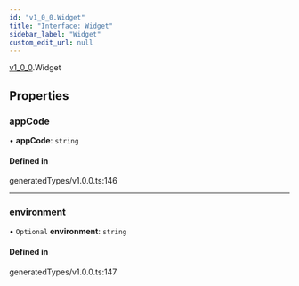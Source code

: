 ```yaml
---
id: "v1_0_0.Widget"
title: "Interface: Widget"
sidebar_label: "Widget"
custom_edit_url: null
---
```


[v1\_0\_0](../namespaces/v1_0_0.md).Widget

## Properties

### appCode

• **appCode**: `string`

#### Defined in

generatedTypes/v1.0.0.ts:146

___

### environment

• `Optional` **environment**: `string`

#### Defined in

generatedTypes/v1.0.0.ts:147
